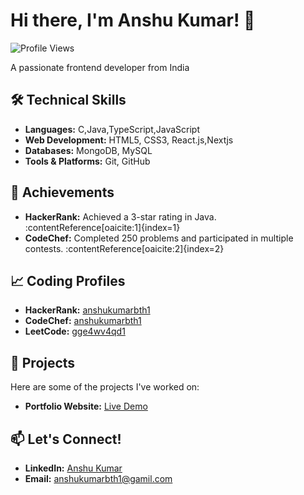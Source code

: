 # Hi there, I'm Anshu Kumar! 👋

![Profile Views](https://komarev.com/ghpvc/?username=anshukumarbth1&color=blue)

A passionate frontend developer from India
## 🛠️ Technical Skills

- **Languages:** C,Java,TypeScript,JavaScript
- **Web Development:** HTML5, CSS3, React.js,Nextjs
- **Databases:** MongoDB, MySQL
- **Tools & Platforms:** Git, GitHub

## 🌟 Achievements

- **HackerRank:** Achieved a 3-star rating in Java. :contentReference[oaicite:1]{index=1}
- **CodeChef:** Completed 250 problems and participated in multiple contests. :contentReference[oaicite:2]{index=2}

## 📈 Coding Profiles

- **HackerRank:** [anshukumarbth1](https://www.hackerrank.com/profile/anshukumarbth1)
- **CodeChef:** [anshukumarbth1](https://www.codechef.com/users/anshukumarbth1)
- **LeetCode:** [gge4wv4qd1](https://leetcode.com/u/gge4wv4qd1/)

## 🚀 Projects

Here are some of the projects I've worked on:

- **Portfolio Website:** [Live Demo](https://anshukumar.vercel.app/) 
## 📫 Let's Connect!

- **LinkedIn:** [Anshu Kumar](https://www.linkedin.com/in/anshu-kumar-8b579a289/)
- **Email:** [anshukumarbth1@gamil.com](mailto:anshukumarbth1@gmail.com)

